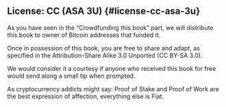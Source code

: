 ## License: CC (ASA 3U) {#license-cc-asa-3u}

As you have seen in the “Crowdfunding this book” part, we will distribute this book to owner of Bitcoin addresses that funded it.

Once in possession of this book, you are free to share and adapt, as specified in the Attribution-Share Alike 3.0 Unported (CC BY-SA 3.0).

We would consider it a courtesy if anyone who received this book for free would send along a small tip when prompted.

As cryptocurrency addicts might say: Proof of Stake and Proof of Work are the best expression of affection, everything else is Fiat.